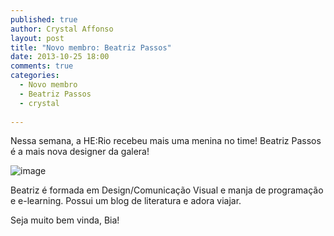 ```yaml
---
published: true
author: Crystal Affonso
layout: post
title: "Novo membro: Beatriz Passos"
date: 2013-10-25 18:00
comments: true
categories:
  - Novo membro
  - Beatriz Passos
  - crystal
  
---
```


Nessa semana, a HE:Rio recebeu mais uma menina no time! Beatriz Passos é a mais nova designer da galera!

<!--more-->

![image](/blog/images/posts/2013-10-23/bia.jpg)

Beatriz é formada em Design/Comunicação Visual e manja de programação e e-learning. Possui um blog de literatura e adora viajar.

Seja muito bem vinda, Bia!